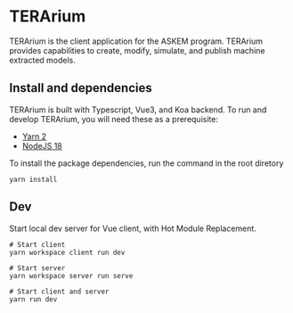 # TERArium
TERArium is the client application for the ASKEM program. TERArium provides capabilities to create, modify, simulate, and publish machine extracted models.

## Install and dependencies
TERArium is built with Typescript, Vue3, and Koa backend. To run and develop TERArium, you will need these as a prerequisite:
- [Yarn 2](https://yarnpkg.com/getting-started/install)
- [NodeJS 18](https://nodejs.org/en/download/current/)

To install the package dependencies, run the command in the root diretory

```
yarn install
```


## Dev
Start local dev server for Vue client, with Hot Module Replacement.
```
# Start client
yarn workspace client run dev

# Start server
yarn workspace server run serve

# Start client and server
yarn run dev
```
